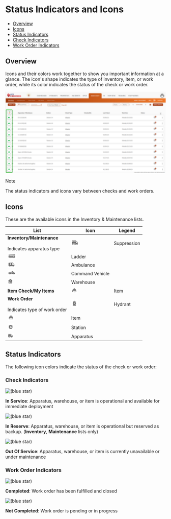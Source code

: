 # Status Indicators and Icons

- [Overview](#overview)
- [Icons](#icons)
- [Status Indicators](#status-indicators)
-   [Check Indicators](#check-indicators)
-   [Work Order Indicators](#work-order-indicators)

## Overview

Icons and their colors work together to show you important information at a glance. The icon's shape indicates the type of inventory, item, or work order, while its color indicates the status of the check or work order.

![image-20250210-105346.png](./attachments/image-20250210-105346.png)

> [!NOTE]
> The status indicators and icons vary between checks and work orders.

## Icons

These are the available icons in the Inventory & Maintenance lists.

| **List** | **Icon** | **Legend** |
| --- | --- | --- |
| **Inventory/Maintenance**<br><br>Indicates apparatus type | ![image-20250210-090204.png](./attachments/image-20250210-090204.png) | Suppression |
| ![image-20250210-090723.png](./attachments/image-20250210-090723.png) | Ladder |
| ![image-20250210-090750.png](./attachments/image-20250210-090750.png) | Ambulance |
| ![image-20250210-090916.png](./attachments/image-20250210-090916.png) | Command Vehicle |
| ![image-20250210-090958.png](./attachments/image-20250210-090958.png) | Warehouse |
| **Item Check/My Items** | ![image-20250210-091130.png](./attachments/image-20250210-091130.png) | Item |
| **Work Order**<br><br>Indicates type of work order | ![image-20250210-091439.png](./attachments/image-20250210-091439.png) | Hydrant |
| ![image-20250210-091515.png](./attachments/image-20250210-091515.png) | Item |
| ![image-20250210-091605.png](./attachments/image-20250210-091605.png) | Station |
| ![image-20250210-091645.png](./attachments/image-20250210-091645.png) | Apparatus |

## Status Indicators

The following icon colors indicate the status of the check or work order:

### Check Indicators

![(blue star)](https://eprsys-team-84.atlassian.net/wiki/s/1115263996/6452/e59bf7f6a768f89ff62963e4a07c79d71d61c1e8/_/images/icons/emoticons/72/1f7e2.png)

 **In Service**: Apparatus, warehouse, or item is operational and available for immediate deployment

![(blue star)](https://eprsys-team-84.atlassian.net/wiki/s/1115263996/6452/e59bf7f6a768f89ff62963e4a07c79d71d61c1e8/_/images/icons/emoticons/72/1f7e0.png)

 **In Reserve**: Apparatus, warehouse, or item is operational but reserved as backup. (**Inventory**, **Maintenance** lists only)

![(blue star)](https://eprsys-team-84.atlassian.net/wiki/s/1115263996/6452/e59bf7f6a768f89ff62963e4a07c79d71d61c1e8/_/images/icons/emoticons/72/1f534.png)

 **Out Of Service**: Apparatus, warehouse, or item is currently unavailable or under maintenance

### Work Order Indicators

![(blue star)](https://eprsys-team-84.atlassian.net/wiki/s/1115263996/6452/e59bf7f6a768f89ff62963e4a07c79d71d61c1e8/_/images/icons/emoticons/72/1f7e2.png)

 **Completed**: Work order has been fulfilled and closed

![(blue star)](https://eprsys-team-84.atlassian.net/wiki/s/1115263996/6452/e59bf7f6a768f89ff62963e4a07c79d71d61c1e8/_/images/icons/emoticons/72/1f534.png)

 **Not Completed**: Work order is pending or in progress